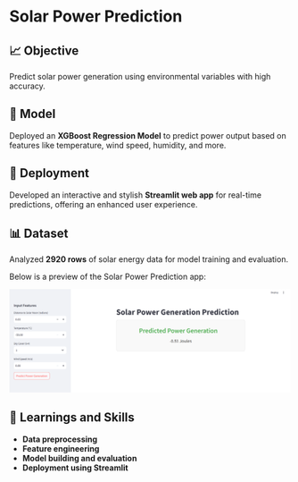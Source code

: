 # Solar Power Prediction

## 📈 Objective
Predict solar power generation using environmental variables with high accuracy.

## 🚀 Model
Deployed an **XGBoost Regression Model** to predict power output based on features like temperature, wind speed, humidity, and more.

## 🎨 Deployment
Developed an interactive and stylish **Streamlit web app** for real-time predictions, offering an enhanced user experience.

## 📊 Dataset
Analyzed **2920 rows** of solar energy data for model training and evaluation.

Below is a preview of the Solar Power Prediction app:

![Solar Power Prediction](images/solar_power_prediction.png)

## 🔗 Learnings and Skills
- **Data preprocessing**
- **Feature engineering**
- **Model building and evaluation**
- **Deployment using Streamlit**

